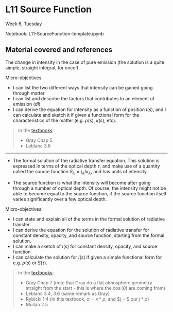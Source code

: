 # L11 Source Function

Week 6, Tuesday

Notebook: L11-SourceFunction-template.ipynb

## Material covered and references

The change in intensity in the case of pure emission (the solution is a quite simple, straight integral, for once!).

Micro-objectives
- I can list the two different ways that intensity can be gained going through matter
- I can list and describe the factors that contributes to an element of emission ($dI$)
- I can derive the equation for intensity as a function of position $I(s)$, and I can calculate and sketch it if given a functional form for the characteristics of the matter (e.g. $\rho(s)$, $\kappa(s)$, etc).

> In the [textbooks](../textbooks.md):
> 
>* Gray Chap 5
>* Leblanc 3.6

---

* The formal solution of the radiative transfer equation. This solution is expressed in terms of the optical depth $\tau$, and make use of a quantity called the source function $S_\lambda = j_\lambda/\kappa_\lambda$, and has units of intensity.
 
* The source function is what the intensity will become after going through a number of optical depth. Of course, the intensity might not be able to become equal to the source function, if the source function itself varies significantly over a few optical depth. 

Micro-objectives:
- I can state and explain all of the terms in the formal solution of radiative transfer.
- I can derive the equation for the solution of radiative transfer for constant density, opacity, and source function, starting from the formal solution.
- I can make a sketch of $I(s)$ for constant density, opacity, and source function.
- I can calculate the solution for $I(s)$ if given a simple functional form for e.g. $\rho(s)$ or $S(\tau)$.

> In the [textbooks](../textbooks.md):
> 
>* Gray Chap 7 (note that Gray do a flat atmosphere geometry straight from the start - this is where the $\cos(\theta)$ are coming from)
>* Leblanc 3.4, 3.6 (same remark as Gray)
>* Rybicki 1.4 (in this textbook, $\alpha = \kappa * \rho$, and $j = $ our $j * \rho$)
>* Mullan 2.5

